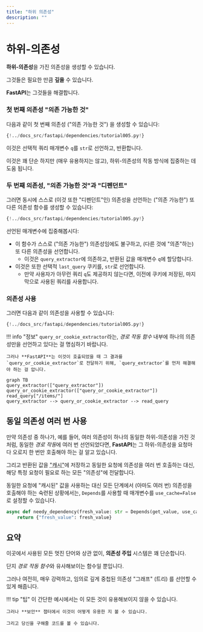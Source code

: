 ```yaml
---
title: "하위 의존성"
description: ""
---
```


# 하위-의존성

**하위-의존성**을 가진 의존성을 생성할 수 있습니다.

그것들은 필요한 만큼 **깊을** 수 있습니다.

**FastAPI**는 그것들을 해결합니다.

### 첫 번째 의존성 "의존 가능한 것"

다음과 같이 첫 번째 의존성 ("의존 가능한 것") 을 생성할 수 있습니다:

```Python hl_lines="8-9"
{!../docs_src/fastapi/dependencies/tutorial005.py!}
```

이것은 선택적 쿼리 매개변수 `q`를 `str`로 선언하고, 반환합니다.

이것은 꽤 단순 하지만 (매우 유용하지는 않고), 하위-의존성의 작동 방식에 집중하는 데 도움 됩니다.

### 두 번째 의존성, "의존 가능한 것"과 "디펜던트"

그러면 동시에 스스로 (이것 또한 "디펜던트"인) 의존성을 선언하는 ("의존 가능한") 또 다른 의존성 함수를 생성할 수 있습니다:

```Python hl_lines="13"
{!../docs_src/fastapi/dependencies/tutorial005.py!}
```

선언된 매개변수에 집중해봅시다:

* 이 함수가 스스로 ("의존 가능한") 의존성임에도 불구하고, (다른 것에 "의존"하는) 또 다른 의존성을 선언합니다.
    * 이것은 `query_extractor`에 의존하고, 반환된 값을 매개변수 `q`에 할당합니다.
* 이것은 또한 선택적 `last_query` 쿠키를, `str`로 선언합니다.
    * 만약 사용자가 아무런 쿼리 `q`도 제공하지 않는다면, 이전에 쿠키에 저장된, 마지막으로 사용된 쿼리를 사용합니다.

### 의존성 사용

그러면 다음과 같이 의존성을 사용할 수 있습니다:

```Python hl_lines="21"
{!../docs_src/fastapi/dependencies/tutorial005.py!}
```

!!! info "정보"
    `query_or_cookie_extractor`라는, *경로 작동 함수* 내부에 하나의 의존성만을 선언하고 있다는 걸 명심하기 바랍니다.

    그러나 **FastAPI**는 이것이 호출되었을 때 그 결과를 `query_or_cookie_extractor`로 전달하기 위해, `query_extractor`를 먼저 해결해야 하는 걸 압니다. 


```mermaid
graph TB
query_extractor(["query_extractor"])
query_or_cookie_extractor(["query_or_cookie_extractor"])
read_query["/items/"]
query_extractor --> query_or_cookie_extractor --> read_query
```

## 동일 의존성 여러 번 사용

만약 의존성 중 하나가, 예를 들어, 여러 의존성이 하나의 동일한 하위-의존성을 가진 것처럼, 동일한 *경로 작동*에 여러 번 선언되었다면, **FastAPI**는 그 하위-의존성을 요청마다 오로지 한 번만 호출해야 하는 걸 알고 있습니다.


그리고 반환된 값을 <abbr title="다시 계산하는 대신 재사용하기 위해, 계산/생성된 값을 저장하는 유틸리티/시스템 ">"캐시"</abbr>에 저장하고 동일한 요청에 의존성을 여러 번 호출하는 대신, 해당 특정 요청이 필요로 하는 모든 "의존성"에 전달합니다.

동일한 요청에 "캐시된" 값을 사용하는 대신 모든 단계에서 (아마도 여러 번) 의존성을 호출해야 하는 숙련된 상황에서는, `Depends`를 사용할 때 매개변수를 `use_cache=False`로 설정할 수 있습니다.

```Python hl_lines="1"
async def needy_dependency(fresh_value: str = Depends(get_value, use_cache=False)):
    return {"fresh_value": fresh_value}
```

## 요약

이곳에서 사용된 모든 멋진 단어와 상관 없이, **의존성 주입** 시스템은 꽤 단순합니다.

단지 *경로 작동 함수*와 유사해보이는 함수일 뿐입니다.

그러나 여전히, 매우 강력하고, 임의로 깊게 중첩된 의존성 "그래프" (트리) 를 선언할 수 있게 해줍니다.

!!! tip "팁"
    이 간단한 예시에서는 이 모든 것이 유용해보이지 않을 수 있습니다.

    그러나 **보안** 챕터에서 이것이 어떻게 유용한 지 볼 수 있습니다.

    그리고 당신을 구해줄 코드를 볼 수 있습니다.